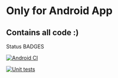 # Only for Android App
## Contains all code :)

Status BADGES

[![Android CI](https://github.com/Qiriba/Recipesfordummiescode/actions/workflows/android.yml/badge.svg)](https://github.com/Qiriba/Recipesfordummiescode/actions/workflows/android.yml)

[![Unit tests](https://github.com/Qiriba/Recipesfordummiescode/actions/workflows/unittests.yml/badge.svg)](https://github.com/Qiriba/Recipesfordummiescode/actions/workflows/unittests.yml)

